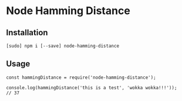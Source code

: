 # Node Hamming Distance

## Installation

```
[sudo] npm i [--save] node-hamming-distance
```

## Usage

```
const hammingDistance = require('node-hamming-distance');

console.log(hammingDistance('this is a test', 'wokka wokka!!!'));
// 37
```
